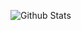 ![Github Stats](https://github-readme-stats.vercel.app/api?username=WuYang9&show_icons=true&theme=dark&count_private=true)
